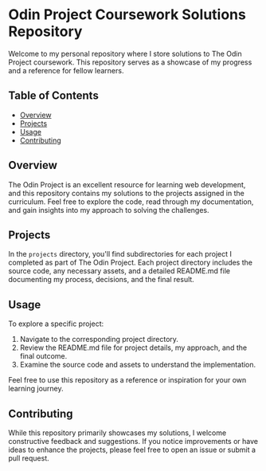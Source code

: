 # Odin Project Coursework Solutions Repository

Welcome to my personal repository where I store solutions to The Odin Project coursework. This repository serves as a showcase of my progress and a reference for fellow learners.

## Table of Contents

- [Overview](#overview)
- [Projects](#projects)
- [Usage](#usage)
- [Contributing](#contributing)

## Overview

The Odin Project is an excellent resource for learning web development, and this repository contains my solutions to the projects assigned in the curriculum. Feel free to explore the code, read through my documentation, and gain insights into my approach to solving the challenges.

## Projects

In the `projects` directory, you'll find subdirectories for each project I completed as part of The Odin Project. Each project directory includes the source code, any necessary assets, and a detailed README.md file documenting my process, decisions, and the final result.

## Usage

To explore a specific project:

1. Navigate to the corresponding project directory.
2. Review the README.md file for project details, my approach, and the final outcome.
3. Examine the source code and assets to understand the implementation.

Feel free to use this repository as a reference or inspiration for your own learning journey.

## Contributing

While this repository primarily showcases my solutions, I welcome constructive feedback and suggestions. If you notice improvements or have ideas to enhance the projects, please feel free to open an issue or submit a pull request.

